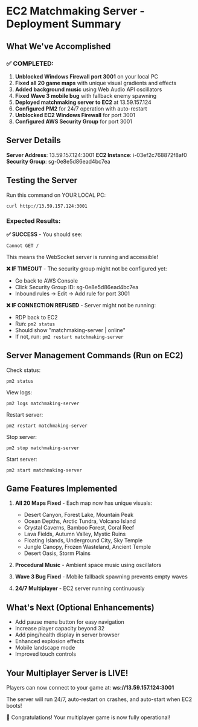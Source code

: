 # EC2 Matchmaking Server - Deployment Summary

## What We've Accomplished

### ✅ COMPLETED:
1. **Unblocked Windows Firewall port 3001** on your local PC
2. **Fixed all 20 game maps** with unique visual gradients and effects
3. **Added background music** using Web Audio API oscillators
4. **Fixed Wave 3 mobile bug** with fallback enemy spawning
5. **Deployed matchmaking server to EC2** at 13.59.157.124
6. **Configured PM2** for 24/7 operation with auto-restart
7. **Unblocked EC2 Windows Firewall** for port 3001
8. **Configured AWS Security Group** for port 3001

## Server Details

**Server Address**: 13.59.157.124:3001
**EC2 Instance**: i-03ef2c768872f8af0
**Security Group**: sg-0e8e5d86ead4bc7ea

## Testing the Server

Run this command on YOUR LOCAL PC:
```
curl http://13.59.157.124:3001
```

### Expected Results:

**✅ SUCCESS** - You should see:
```
Cannot GET /
```
This means the WebSocket server is running and accessible!

**❌ IF TIMEOUT** - The security group might not be configured yet:
- Go back to AWS Console
- Click Security Group ID: sg-0e8e5d86ead4bc7ea
- Inbound rules → Edit → Add rule for port 3001

**❌ IF CONNECTION REFUSED** - Server might not be running:
- RDP back to EC2
- Run: `pm2 status`
- Should show "matchmaking-server | online"
- If not, run: `pm2 restart matchmaking-server`

## Server Management Commands (Run on EC2)

Check status:
```
pm2 status
```

View logs:
```
pm2 logs matchmaking-server
```

Restart server:
```
pm2 restart matchmaking-server
```

Stop server:
```
pm2 stop matchmaking-server
```

Start server:
```
pm2 start matchmaking-server
```

## Game Features Implemented

1. **All 20 Maps Fixed** - Each map now has unique visuals:
   - Desert Canyon, Forest Lake, Mountain Peak
   - Ocean Depths, Arctic Tundra, Volcano Island
   - Crystal Caverns, Bamboo Forest, Coral Reef
   - Lava Fields, Autumn Valley, Mystic Ruins
   - Floating Islands, Underground City, Sky Temple
   - Jungle Canopy, Frozen Wasteland, Ancient Temple
   - Desert Oasis, Storm Plains

2. **Procedural Music** - Ambient space music using oscillators

3. **Wave 3 Bug Fixed** - Mobile fallback spawning prevents empty waves

4. **24/7 Multiplayer** - EC2 server running continuously

## What's Next (Optional Enhancements)

- Add pause menu button for easy navigation
- Increase player capacity beyond 32
- Add ping/health display in server browser
- Enhanced explosion effects
- Mobile landscape mode
- Improved touch controls

## Your Multiplayer Server is LIVE!

Players can now connect to your game at:
**ws://13.59.157.124:3001**

The server will run 24/7, auto-restart on crashes, and auto-start when EC2 boots!

🎉 Congratulations! Your multiplayer game is now fully operational!
